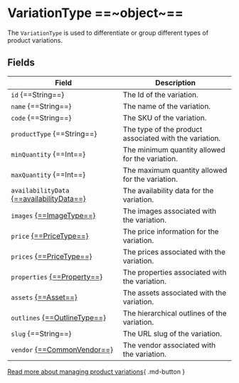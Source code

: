 # VariationType ==~object~==

The `VariationType` is used to differentiate or group different types of product variations.

## Fields

| Field                                                                    	| Description                                                   	|
|------------------------------------------------------------------------	|---------------------------------------------------------------	|
| `id` {==String==}                                                     	| The Id of the variation.                                      	|
| `name` {==String==}                                                      	| The name of the variation.                                    	|
| `code` {==String==}                                                   	| The SKU of the variation.                                     	|
| `productType` {==String==}                                            	| The type of the product associated with the variation.        	|
| `minQuantity` {==Int==}                                                 	| The minimum quantity allowed for the variation.               	|
| `maxQuantity` {==Int==}                                                	| The maximum quantity allowed for the variation.               	|
| `availabilityData` [{==availabilityData==}](AvailabilityData.md) 	        | The availability data for the variation.                      	|
| `images` [{==ImageType==}](ImageType.md)                              	| The images associated with the variation.                     	|
| `price` [{==PriceType==}](Price/PriceType.md)                            	| The price information for the variation.                      	|
| `prices` [{==PriceType==}](Price/PriceType.md)                        	| The prices associated with the variation.                     	|
| `properties` [{==Property==}](Property/Property.md)                     	| The properties associated with the variation.                 	|
| `assets` [{==Asset==}](Asset.md)                                         	| The assets associated with the variation.                     	|
| `outlines` [{==OutlineType==}](OutlineType.md)                        	| The hierarchical outlines of the variation.                   	|
| `slug` {==String==}                       	                            | The URL slug of the variation.                                	|
| `vendor` [{==CommonVendor==}](CommonVendor/Commonvendor.md)              	| The vendor associated with the variation.                     	|


[Read more about managing product variations](https://docs.virtocommerce.org/new/user_docs/catalog/managing-product-variations/){ .md-button }
